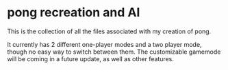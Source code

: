 # pong recreation and AI
This is the collection of all the files associated with my creation of pong.

It currently has 2 different one-player modes and a two player mode, though no easy way to switch between them.  The customizable gamemode will be coming in a future update, as well as other features.
